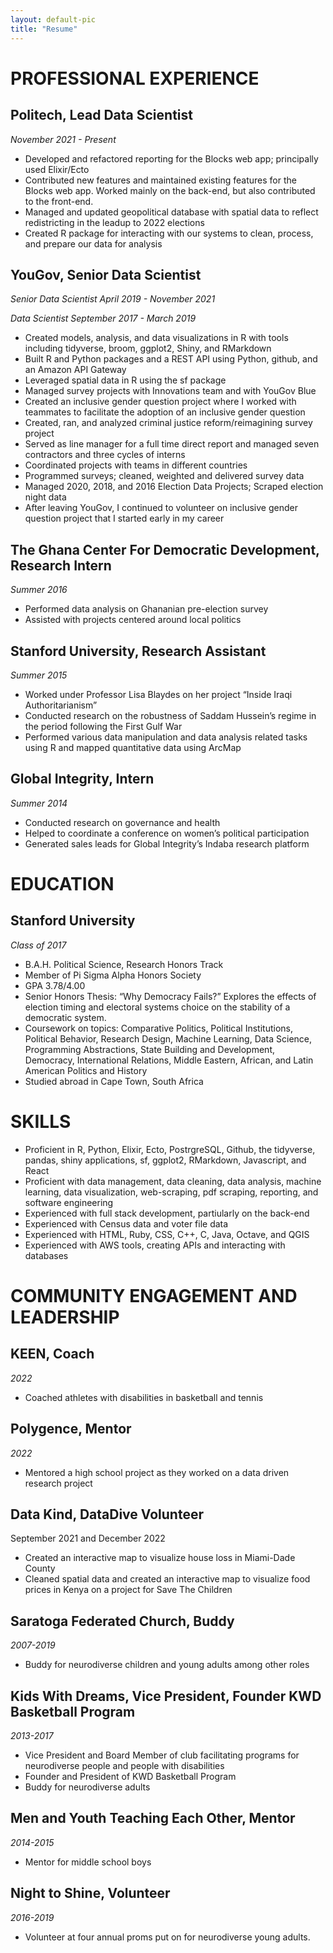 ```yaml
---
layout: default-pic
title: "Resume"
---
```


# PROFESSIONAL EXPERIENCE

## Politech, Lead Data Scientist
_November 2021 - Present_
- Developed and refactored reporting for the Blocks web app; principally used Elixir/Ecto
- Contributed new features and maintained existing features for the Blocks web app. Worked mainly on the back-end, but also contributed to the front-end.
- Managed and updated geopolitical database with spatial data to reflect redistricting in the leadup to 2022 elections
- Created R package for interacting with our systems to clean, process, and prepare our data for analysis

## YouGov, Senior Data Scientist

_Senior Data Scientist April 2019 - November 2021_

_Data Scientist September 2017 - March 2019_
- Created models, analysis, and data visualizations in R with tools including tidyverse, broom, ggplot2, Shiny, and RMarkdown
- Built R and Python packages and a REST API using Python, github, and an Amazon API Gateway
- Leveraged spatial data in R using the sf package
- Managed survey projects with Innovations team and with YouGov Blue
- Created an inclusive gender question project where I worked with teammates to facilitate the adoption of an inclusive gender question
- Created, ran, and analyzed criminal justice reform/reimagining survey project
- Served as line manager for a full time direct report and managed seven contractors and three cycles of interns
- Coordinated projects with teams in different countries
- Programmed surveys; cleaned, weighted and delivered survey data
- Managed 2020, 2018, and 2016 Election Data Projects; Scraped election night data
- After leaving YouGov, I continued to volunteer on inclusive gender question project that I started early in my career

## The Ghana Center For Democratic Development, Research Intern
_Summer 2016_
- Performed data analysis on Ghananian pre-election survey
- Assisted with projects centered around local politics

## Stanford University, Research Assistant
_Summer 2015_
- Worked under Professor Lisa Blaydes on her project “Inside Iraqi Authoritarianism”
- Conducted research on the robustness of Saddam Hussein’s regime in the period following the First Gulf War
- Performed various data manipulation and data analysis related tasks using R and mapped quantitative data using ArcMap

## Global Integrity, Intern
_Summer 2014_
- Conducted research on governance and health
- Helped to coordinate a conference on women’s political participation
- Generated sales leads for Global Integrity’s Indaba research platform

# EDUCATION

## Stanford University
_Class of 2017_
- B.A.H. Political Science, Research Honors Track
- Member of Pi Sigma Alpha Honors Society
- GPA 3.78/4.00
- Senior Honors Thesis: “Why Democracy Fails?” Explores the effects of election timing and electoral systems choice on the stability of a democratic system.
- Coursework on topics: Comparative Politics, Political Institutions, Political Behavior, Research Design, Machine Learning, Data Science, Programming Abstractions, State Building and Development, Democracy, International Relations, Middle Eastern, African, and Latin American Politics and History
- Studied abroad in Cape Town, South Africa

# SKILLS

- Proficient in R, Python, Elixir, Ecto, PostrgreSQL, Github, the tidyverse, pandas, shiny applications, sf, ggplot2, RMarkdown, Javascript, and React
- Proficient with data management, data cleaning, data analysis, machine learning, data visualization, web-scraping, pdf scraping, reporting, and software engineering
- Experienced with full stack development, partiularly on the back-end
- Experienced with Census data and voter file data 
- Experienced with HTML, Ruby, CSS, C++, C, Java, Octave, and QGIS
- Experienced with AWS tools, creating APIs and interacting with databases

# COMMUNITY ENGAGEMENT AND LEADERSHIP

## KEEN, Coach
_2022_
- Coached athletes with disabilities in basketball and tennis

## Polygence, Mentor
_2022_
- Mentored a high school project as they worked on a data driven research project

## Data Kind, DataDive Volunteer
September 2021 and December 2022
- Created an interactive map to visualize house loss in Miami-Dade County
- Cleaned spatial data and created an interactive map to visualize food prices in Kenya on a project for Save The Children

## Saratoga Federated Church, Buddy
_2007-2019_
- Buddy for neurodiverse children and young adults among other roles

## Kids With Dreams, Vice President, Founder KWD Basketball Program
_2013-2017_
- Vice President and Board Member of club facilitating programs for neurodiverse people and  people with disabilities
- Founder and President of KWD Basketball Program 
- Buddy for neurodiverse adults

## Men and Youth Teaching Each Other, Mentor
_2014-2015_
- Mentor for middle school boys

## Night to Shine, Volunteer
_2016-2019_
- Volunteer at four annual proms put on for neurodiverse young adults.
